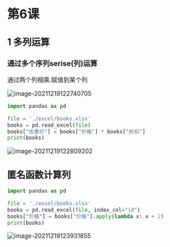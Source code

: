 # 第6课

## 1 多列运算

### 通过多个序列serise(列)运算

通过两个列相乘.赋值到某个列

![image-20211219122740705](https://markdown-1301532546.cos.ap-guangzhou.myqcloud.com/markdown/20211219153501.png)

```python
import pandas as pd

file = './excel/books.xlsx'
books = pd.read_excel(file)
books["优惠价"] = books["价格"] * books["折扣"]   
print(books)

```

![image-20211219122809202](https://markdown-1301532546.cos.ap-guangzhou.myqcloud.com/markdown/20211219153503.png)

##  匿名函数计算列

```python
import pandas as pd

file = './excel/books.xlsx'
books = pd.read_excel(file, index_col="id")
books["价格"] = books["价格"].apply(lambda x: x + 2)   
print(books)
```

![image-20211219123931855](https://markdown-1301532546.cos.ap-guangzhou.myqcloud.com/markdown/20211219153505.png)

